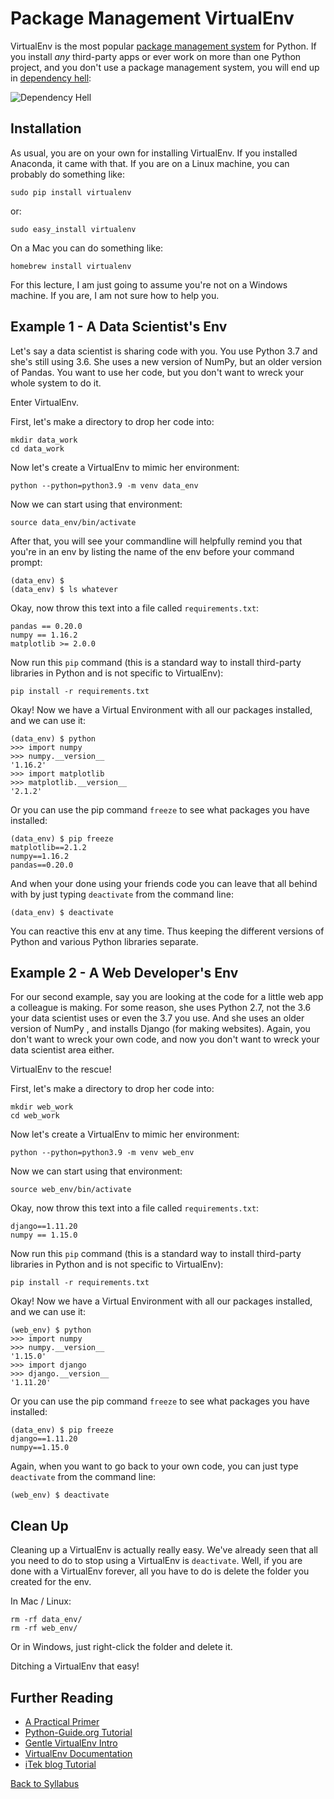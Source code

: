 # Package Management VirtualEnv

VirtualEnv is the most popular [package management system](https://en.wikipedia.org/wiki/Package_manager) for Python. If you install *any* third-party apps or ever work on more than one Python project, and you don't use a package management system, you will end up in [dependency hell](https://en.wikipedia.org/wiki/Dependency_hell):

![Dependency Hell](https://imgs.xkcd.com/comics/python_environment.png)


## Installation

As usual, you are on your own for installing VirtualEnv. If you installed Anaconda, it came with that. If you are on a Linux machine, you can probably do something like:

    sudo pip install virtualenv

or:

    sudo easy_install virtualenv

On a Mac you can do something like:

    homebrew install virtualenv

For this lecture, I am just going to assume you're not on a Windows machine.  If you are, I am not sure how to help you.


## Example 1 - A Data Scientist's Env

Let's say a data scientist is sharing code with you. You use Python 3.7 and she's still using 3.6. She uses a new version of NumPy, but an older version of Pandas. You want to use her code, but you don't want to wreck your whole system to do it.

Enter VirtualEnv.

First, let's make a directory to drop her code into:

    mkdir data_work
    cd data_work

Now let's create a VirtualEnv to mimic her environment:

    python --python=python3.9 -m venv data_env

Now we can start using that environment:

    source data_env/bin/activate

After that, you will see your commandline will helpfully remind you that you're in an env by listing the name of the env before your command prompt:

    (data_env) $
    (data_env) $ ls whatever

Okay, now throw this text into a file called `requirements.txt`:

    pandas == 0.20.0
    numpy == 1.16.2
    matplotlib >= 2.0.0

Now run this `pip` command (this is a standard way to install third-party libraries in Python and is not specific to VirtualEnv):

    pip install -r requirements.txt

Okay! Now we have a Virtual Environment with all our packages installed, and we can use it:

    (data_env) $ python
    >>> import numpy
    >>> numpy.__version__
    '1.16.2'
    >>> import matplotlib
    >>> matplotlib.__version__
    '2.1.2'

Or you can use the pip command `freeze` to see what packages you have installed:

    (data_env) $ pip freeze
    matplotlib==2.1.2
    numpy==1.16.2
    pandas==0.20.0

And when your done using your friends code you can leave that all behind with by just typing `deactivate` from the command line:

    (data_env) $ deactivate

You can reactive this env at any time. Thus keeping the different versions of Python and various Python libraries separate.

## Example 2 - A Web Developer's Env

For our second example, say you are looking at the code for a little web app a colleague is making. For some reason, she uses Python 2.7, not the 3.6 your data scientist uses or even the 3.7 you use. And she uses an older version of NumPy , and installs Django (for making websites). Again, you don't want to wreck your own code, and now you don't want to wreck your data scientist area either.

VirtualEnv to the rescue!

First, let's make a directory to drop her code into:

    mkdir web_work
    cd web_work

Now let's create a VirtualEnv to mimic her environment:

    python --python=python3.9 -m venv web_env

Now we can start using that environment:

    source web_env/bin/activate

Okay, now throw this text into a file called `requirements.txt`:

    django==1.11.20
    numpy == 1.15.0

Now run this `pip` command (this is a standard way to install third-party libraries in Python and is not specific to VirtualEnv):

    pip install -r requirements.txt

Okay! Now we have a Virtual Environment with all our packages installed, and we can use it:

    (web_env) $ python
    >>> import numpy
    >>> numpy.__version__
    '1.15.0'
    >>> import django
    >>> django.__version__
    '1.11.20'

Or you can use the pip command `freeze` to see what packages you have installed:

    (data_env) $ pip freeze
    django==1.11.20
    numpy==1.15.0

Again, when you want to go back to your own code, you can just type `deactivate` from the command line:

    (web_env) $ deactivate


## Clean Up

Cleaning up a VirtualEnv is actually really easy. We've already seen that all you need to do to stop using a VirtualEnv is `deactivate`. Well, if you are done with a VirtualEnv forever, all you have to do is delete the folder you created for the env.

In Mac / Linux:

    rm -rf data_env/
    rm -rf web_env/

Or in Windows, just right-click the folder and delete it.

Ditching a VirtualEnv that easy!


## Further Reading

* [A Practical Primer](https://web.archive.org/web/20160404222648/https://iamzed.com/2009/05/07/a-primer-on-virtualenv/)
* [Python-Guide.org Tutorial](https://docs.python-guide.org/dev/virtualenvs/)
* [Gentle VirtualEnv Intro](http://docs.python-guide.org/en/latest/dev/virtualenvs/)
* [VirtualEnv Documentation](https://virtualenv.pypa.io/en/stable/)
* [iTek blog Tutorial](https://itekblog.com/virtualenv-tutorial/)

[Back to Syllabus](../../README.md)
